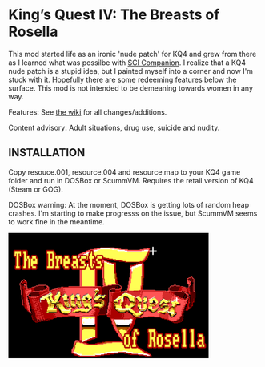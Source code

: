 # King’s Quest IV: The Breasts of Rosella

This mod started life as an ironic 'nude patch' for KQ4 and grew from there as I learned what was possilbe with <a href="http://scicompanion.com">SCI Companion</a>. I realize that a KQ4 nude patch is a stupid idea, but I painted myself into a corner and now I'm stuck with it. Hopefully there are some redeeming features below the surface. This mod is not intended to be demeaning towards women in any way. 

Features: See <a href="https://github.com/Doomlazer/KQIV-TBoR/wiki">the wiki</a> for all changes/additions.

Content advisory: Adult situations, drug use, suicide and nudity.


## INSTALLATION

Copy resouce.001, resource.004 and resource.map to your KQ4 game folder and run in DOSBox or ScummVM. Requires the retail version of KQ4 (Steam or GOG).

DOSBox warning: At the moment, DOSBox is getting lots of random heap crashes. I'm starting to make progresss on the issue, but ScummVM seems to work fine in the meantime.


<img src="TitleCard.png" alt="The Breasts of Rosella intro screen" width="400">
